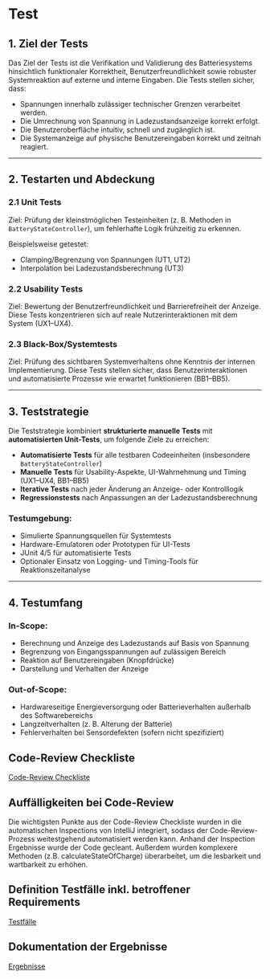 # Test

## **1. Ziel der Tests**

Das Ziel der Tests ist die Verifikation und Validierung des Batteriesystems hinsichtlich funktionaler Korrektheit,
Benutzerfreundlichkeit sowie robuster Systemreaktion auf externe und interne Eingaben. Die Tests stellen sicher, dass:

* Spannungen innerhalb zulässiger technischer Grenzen verarbeitet werden.
* Die Umrechnung von Spannung in Ladezustandsanzeige korrekt erfolgt.
* Die Benutzeroberfläche intuitiv, schnell und zugänglich ist.
* Die Systemanzeige auf physische Benutzereingaben korrekt und zeitnah reagiert.

---

## **2. Testarten und Abdeckung**

### 2.1 Unit Tests

Ziel: Prüfung der kleinstmöglichen Testeinheiten (z. B. Methoden in `BatteryStateController`), um fehlerhafte Logik
frühzeitig zu erkennen.

Beispielsweise getestet:

* Clamping/Begrenzung von Spannungen (UT1, UT2)
* Interpolation bei Ladezustandsberechnung (UT3)

### 2.2 Usability Tests

Ziel: Bewertung der Benutzerfreundlichkeit und Barrierefreiheit der Anzeige. Diese Tests konzentrieren sich auf reale
Nutzerinteraktionen mit dem System (UX1–UX4).

### 2.3 Black-Box/Systemtests

Ziel: Prüfung des sichtbaren Systemverhaltens ohne Kenntnis der internen Implementierung. Diese Tests stellen sicher,
dass Benutzerinteraktionen und automatisierte Prozesse wie erwartet funktionieren (BB1–BB5).

---

## **3. Teststrategie**

Die Teststrategie kombiniert **strukturierte manuelle Tests** mit **automatisierten Unit-Tests**, um folgende Ziele zu
erreichen:

* **Automatisierte Tests** für alle testbaren Codeeinheiten (insbesondere `BatteryStateController`)
* **Manuelle Tests** für Usability-Aspekte, UI-Wahrnehmung und Timing (UX1–UX4, BB1–BB5)
* **Iterative Tests** nach jeder Änderung an Anzeige- oder Kontrolllogik
* **Regressionstests** nach Anpassungen an der Ladezustandsberechnung

### Testumgebung:

* Simulierte Spannungsquellen für Systemtests
* Hardware-Emulatoren oder Prototypen für UI-Tests
* JUnit 4/5 für automatisierte Tests
* Optionaler Einsatz von Logging- und Timing-Tools für Reaktionszeitanalyse

---

## **4. Testumfang**

### In-Scope:

* Berechnung und Anzeige des Ladezustands auf Basis von Spannung
* Begrenzung von Eingangsspannungen auf zulässigen Bereich
* Reaktion auf Benutzereingaben (Knopfdrücke)
* Darstellung und Verhalten der Anzeige

### Out-of-Scope:

* Hardwareseitige Energieversorgung oder Batterieverhalten außerhalb des Softwarebereichs
* Langzeitverhalten (z. B. Alterung der Batterie)
* Fehlerverhalten bei Sensordefekten (sofern nicht spezifiziert)

## Code-Review Checkliste

[Code-Review Checkliste](./referenziert/Test/Code_Review_Checkliste.md)

## Auffälligkeiten bei Code-Review

Die wichtigsten Punkte aus der Code-Review Checkliste wurden in die automatischen Inspections von IntelliJ integriert,
sodass der Code-Review-Prozess weitestgehend automatisiert werden kann. Anhand der Inspection Ergebnisse wurde der Code
gecleant. Außerdem wurden komplexere Methoden (z.B. calculateStateOfCharge) überarbeitet, um die lesbarkeit und
wartbarkeit zu erhöhen.

## Definition Testfälle inkl. betroffener Requirements

[Testfälle](./referenziert/Test/Testfaelle.md)

## Dokumentation der Ergebnisse

[Ergebnisse](./referenziert/Test/Testergebnisse.md)
